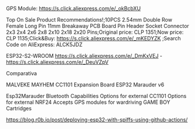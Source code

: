 

GPS Module:
https://s.click.aliexpress.com/e/_okBcbXU


Top On Sale Product Recommendations!;10PCS 2.54mm Double Row Female Long Pin 11mm Breakaway PCB Board Pin Header Socket Connector 2x3 2x4 2x6 2x8 2x10 2x18 2x20 Pins;Original price: CLP 1351;Now price: CLP 1135;Click&Buy: https://s.click.aliexpress.com/e/_mKEDYZK ;Search Code on AliExpress: ALCK5JDZ


ESP32-S2-WROOM https://s.click.aliexpress.com/e/_DmKxVEJ - https://s.click.aliexpress.com/e/_DeuVZpV

Comparativa

MALVEKE
MAYHEM
CC1101 Expansion Board
ESP32 Marauder v6


Esp32Marauder
Bluetooth Capabilities
Options for external CC1101
Options for external NRF24
Accepts GPS modules for wardriving
GAME BOY Cartridges




https://blog.r0b.io/post/deploying-esp32-with-spiffs-using-github-actions/